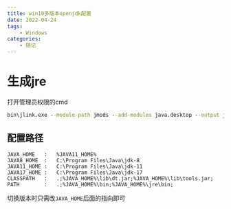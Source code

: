 ```yaml
---
title: win10多版本openjdk配置
date: 2022-04-24
tags: 
    - Windows
categories: 
    - 随记
---
```


# 生成jre

打开管理员权限的cmd
```cmd
bin\jlink.exe --module-path jmods --add-modules java.desktop --output jre
```

## 配置路径
```
JAVA_HOME   :   %JAVA11_HOME%
JAVA8_HOME  :   C:\Program Files\Java\jdk-8
JAVA11_HOME :   C:\Program Files\Java\jdk-11
JAVA17_HOME :   C:\Program Files\Java\jdk-17
CLASSPATH   :   .;%JAVA_HOME%\lib\dt.jar;%JAVA_HOME%\lib\tools.jar;
PATH        :   .;%JAVA_HOME%\bin;%JAVA_HOME%\jre\bin;
```
切换版本时只需改`JAVA_HOME`后面的指向即可